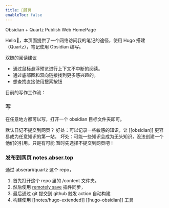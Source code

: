 ```yaml
---
title: 🎁首页
enableToc: false
---
```

Obsidian + Quartz Publish Web HomePage

Hello👋，本页面提供了一个网络访问我的笔记的途径，使用 Hugo 搭建（Quartz），笔记使用 Obsidian 编写。

双链的阅读建议
- 通过鼠标悬浮预览进行上下文不中断的阅读。
- 通过底部图和双向链接找到更多感兴趣的。
- 想查找直接使用搜索按钮

目前的写作工作流：
### 写
在任意地方都可以写，打开一个 obsidian 目标文件夹即可。

默认日记不提交到网页？
好处：可以记录一些敏感的知识，让 [[obsidian]] 更容易成为任意知识的第一站。
坏处：可能一些知识会成为无头知识，没法创建一个他们的引用。只是有可能
暂时先选择不提交到网页吧！

### 发布到网页 notes.abser.top
通过 abserari/quartz 这个 repo，
1. 首先打开这个 repo 里的 /content 文件夹。
2. 然后使用 [remotely save](https://github.com/remotely-save/remotely-save) 插件同步，
3. 最后通过 git 提交到 github 触发 action 自动构建
4. 构建使用 [[notes/hugo-extended]] [[hugo-obsidian]] 工具